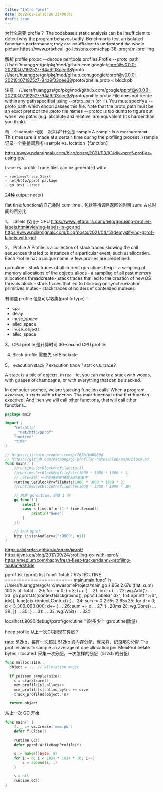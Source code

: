 ```yaml
---
title: "Intro Pprof"
date: 2022-02-28T16:26:32+08:00
draft: true
---
```


为什么需要 profile？
The codebase’s static analysis can be insufficient to detect why the program behaves badly. Benchmarks test an isolated function’s performance; they are insufficient to understand the whole picture
https://www.practical-go-lessons.com/chap-36-program-profiling

解析 profile
protoc --decode perftools.profiles.Profile  --proto_path /Users/huanggze/go/pkg/mod/github.com/google/pprof@v0.0.0-20210407192527-94a9f03dee38/proto  /Users/huanggze/go/pkg/mod/github.com/google/pprof@v0.0.0-20210407192527-94a9f03dee38/proto/profile.proto < block.pb

注意：
/Users/huanggze/go/pkg/mod/github.com/google/pprof@v0.0.0-20210407192527-94a9f03dee38/proto/profile.proto: File does not reside within any path specified using --proto_path (or -I).  You must specify a --proto_path which encompasses this file.  Note that the proto_path must be an exact prefix of the .proto file names -- protoc is too dumb to figure out when two paths (e.g. absolute and relative) are equivalent (it's harder than you think).

每一个 sample 代表一次采样?什么是 sample
A sample is a measurement. This measure is made at a certain time during the profiling process.
(sample 记录一个完整调用栈)
sample vs. location【function】

https://www.polarsignals.com/blog/posts/2021/08/03/diy-pprof-profiles-using-go/

trace vs. profile
Trace files can be generated with:

    - runtime/trace.Start
    - net/http/pprof package
    - go test -trace


24种 output
node()

flat time:function的自己耗时
cum time：包括等待调用返回的时间
sum: 占总时间的百分比

1。 Labels
仅用于 CPU
https://www.jetbrains.com/help/go/using-profiler-labels.html#viewing-labels-in-goland
https://www.polarsignals.com/blog/posts/2021/04/13/demystifying-pprof-labels-with-go/

2。 Profile
A Profile is a collection of stack traces showing the call sequences that led to instances of a particular event, such as allocation.
Each Profile has a unique name. A few profiles are predefined:

goroutine    - stack traces of all current goroutines
heap         - a sampling of memory allocations of live objects
allocs       - a sampling of all past memory allocations
threadcreate - stack traces that led to the creation of new OS threads
block        - stack traces that led to blocking on synchronization primitives
mutex        - stack traces of holders of contended mutexes

有哪些 profile 信息可以收集(profile type)：
- cpu
- delay
- inuse_space
- alloc_space
- inuse_objects
- alloc_space

3。CPU profile 是计算时间
30-second CPU profile:

4. Block profile 需要先 setBlockrate

5。 execution stack？execution trace？stack vs. trace?

A stack is a pile of objects. In real life, you can make a stack with woods, with glasses of champagne, or with everything that can be stacked.

In computer science, we are stacking function calls. When a program executes, it starts with a function. The main function is the first function executed. And then we will call other functions, that will call other functions...



```go
package main

import (
	"net/http"
	_ "net/http/pprof"
	"runtime"
	"time"
)

// https://jishuin.proginn.com/p/763bfbd6b80d
// https://github.com/DataDog/go-profiler-notes/blob/main/block.md
func main() {
	//runtime.SetBlockProfileRate(1)
	//runtime.SetBlockProfileRate(1000 * 1000 * 1000 * 1)
	// rate=2秒，一半的概率能捕捉到阻塞事件
	runtime.SetBlockProfileRate(1000 * 1000 * 1000 * 2)
	//runtime.SetBlockProfileRate(1000 * 1000 * 1000 * 10)

	// 阻塞 goroutine，阻塞 1 秒
	go func() {
		select {
		case <-time.After(1 * time.Second):
			println("done")
		}
	}()

	// 打印 pprof
	http.ListenAndServe(":9909", nil)
}

```


https://slcjordan.github.io/posts/pprof/
https://jvns.ca/blog/2017/09/24/profiling-go-with-pprof/
https://medium.com/happyfresh-fleet-tracker/danny-profiling-1c60a19d30de

pprof list
(pprof) list func1
Total: 2.67s
ROUTINE ======================== main.main.func1 in /Users/huanggze/go/src/awesomeProject/main.go
2.65s      2.67s (flat, cum)   100% of Total
.          .     20:   for i := 0; i < 3; i++ {
.          .     21:           idx := i
.          .     22:           wg.Add(1)
.          .     23:           go pprof.Do(context.Background(), pprof.Labels("idx", fmt.Sprintf("%d", idx)), func(ctx context.Context) {
.          .     24:                   sum := 0
2.65s      2.65s     25:                   for d := 0; d < 3_000_000_000; d++ {
.          .     26:                           sum += d
.          .     27:                   }
.       20ms     28:                   wg.Done()
.          .     29:           })
.          .     30:   }
.          .     31:
.          .     32:   wg.Wait()
.          .     33:}


localhost:9090/debug/pprof/goroutine
当时多少个 goroutine(数量)

heap profile
从上一次GC到现在算起？

rate: 512kb，每有一次超过 512kb 的内存分配，就采样，记录那次分配
The profiler aims to sample an average of one allocation per MemProfileRate bytes allocated.
采集一次分配，一次怎样的分配（512kb 的分配）
```go
func malloc(size):
  object = ... // allocation magic

  if poisson_sample(size):
    s = stacktrace()
    mem_profile[s].allocs++
    mem_profile[s].alloc_bytes += size
    track_profiled(object, s)

  return object
```
从上一次 GC 开始
```go
func main() {
	f, _ := os.Create("mem.pb")
	defer f.Close()

	runtime.GC()
	defer pprof.WriteHeapProfile(f)

	s := make([]byte, 0)
	for i:= 0; i < 1024 * 1024 * 10; i++{
		s = append(s, 1)
	}

	s = nil
	runtime.GC()
}
```